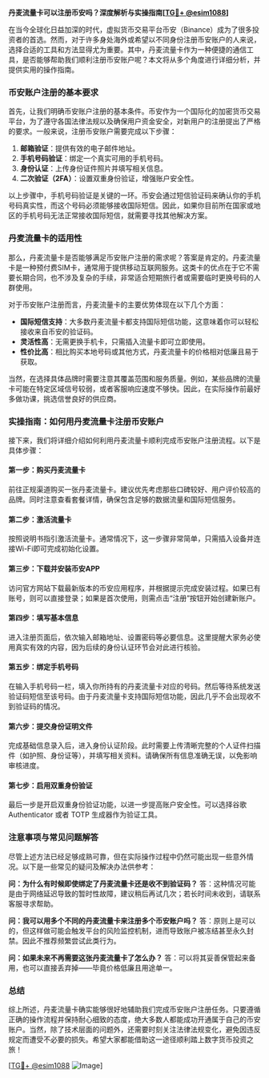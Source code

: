 **丹麦流量卡可以注册币安吗？深度解析与实操指南[[TG💪+ @esim1088](https://t.me/s/esim1088)]**

在当今全球化日益加深的时代，虚拟货币交易平台币安（Binance）成为了很多投资者的首选。然而，对于许多身处海外或希望以不同身份注册币安账户的人来说，选择合适的工具和方法显得尤为重要。其中，丹麦流量卡作为一种便捷的通信工具，是否能够帮助我们顺利注册币安账户呢？本文将从多个角度进行详细分析，并提供实用的操作指南。

### 币安账户注册的基本要求

首先，让我们明确币安账户注册的基本条件。币安作为一个国际化的加密货币交易平台，为了遵守各国法律法规以及确保用户资金安全，对新用户的注册提出了严格的要求。一般来说，注册币安账户需要完成以下步骤：

1. **邮箱验证**：提供有效的电子邮件地址。
2. **手机号码验证**：绑定一个真实可用的手机号码。
3. **身份认证**：上传身份证件照片并填写相关信息。
4. **二次验证（2FA）**：设置双重身份验证，增强账户安全性。

以上步骤中，手机号码验证是关键的一环。币安会通过短信验证码来确认你的手机号码真实性，而这个号码必须能够接收国际短信。因此，如果你目前所在国家或地区的手机号码无法正常接收国际短信，就需要寻找其他解决方案。

### 丹麦流量卡的适用性

那么，丹麦流量卡是否能够满足币安账户注册的需求呢？答案是肯定的。丹麦流量卡是一种预付费SIM卡，通常用于提供移动互联网服务。这类卡的优点在于它不需要长期合同，也不涉及复杂的手续，非常适合短期旅行者或需要临时更换号码的人群使用。

对于币安账户注册而言，丹麦流量卡的主要优势体现在以下几个方面：

- **国际短信支持**：大多数丹麦流量卡都支持国际短信功能，这意味着你可以轻松接收来自币安的验证码。
- **灵活性高**：无需更换手机卡，只需插入流量卡即可立即使用。
- **性价比高**：相比购买本地号码或其他方式，丹麦流量卡的价格相对低廉且易于获取。

当然，在选择具体品牌时需要注意其覆盖范围和服务质量。例如，某些品牌的流量卡可能在特定区域信号较弱，或者客服响应速度不够快。因此，在实际操作前最好多做功课，挑选信誉良好的供应商。

### 实操指南：如何用丹麦流量卡注册币安账户

接下来，我们将详细介绍如何利用丹麦流量卡顺利完成币安账户注册流程。以下是具体步骤：

#### 第一步：购买丹麦流量卡
前往正规渠道购买一张丹麦流量卡。建议优先考虑那些口碑较好、用户评价较高的品牌。同时注意查看套餐详情，确保包含足够的数据流量和国际短信服务。

#### 第二步：激活流量卡
按照说明书指引激活流量卡。通常情况下，这一步骤非常简单，只需插入设备并连接Wi-Fi即可完成初始化设置。

#### 第三步：下载并安装币安APP
访问官方网站下载最新版本的币安应用程序，并根据提示完成安装过程。如果已有账号，则可以直接登录；如果是首次使用，则需点击“注册”按钮开始创建新账户。

#### 第四步：填写基本信息
进入注册页面后，依次输入邮箱地址、设置密码等必要信息。这里提醒大家务必使用真实有效的内容，因为后续的身份认证环节会对此进行核验。

#### 第五步：绑定手机号码
在输入手机号码一栏，填入你所持有的丹麦流量卡对应的号码。然后等待系统发送验证码短信至该号码。由于丹麦流量卡支持国际短信功能，因此几乎不会出现收不到验证码的情况。

#### 第六步：提交身份证明文件
完成基础信息录入后，进入身份认证阶段。此时需要上传清晰完整的个人证件扫描件（如护照、身份证等），并填写相关资料。请确保所有信息准确无误，以免影响审核进度。

#### 第七步：启用双重身份验证
最后一步是开启双重身份验证功能，以进一步提高账户安全性。可以选择谷歌 Authenticator 或者 TOTP 生成器作为验证工具。

### 注意事项与常见问题解答

尽管上述方法已经足够成熟可靠，但在实际操作过程中仍然可能出现一些意外情况。以下是一些常见的疑问及解决办法供参考：

**问：为什么有时候即使绑定了丹麦流量卡还是收不到验证码？**
答：这种情况可能是由于网络延迟导致的暂时性故障，建议稍后再试几次；若长时间未收到，请联系客服寻求帮助。

**问：我可以用多个不同的丹麦流量卡来注册多个币安账户吗？**
答：原则上是可以的，但这样做可能会触发平台的风险监控机制，进而导致账户被冻结甚至永久封禁。因此不推荐频繁尝试此类行为。

**问：如果未来不再需要这张丹麦流量卡了怎么办？**
答：可以将其妥善保管起来备用，也可以直接丢弃掉——毕竟价格低廉且用途单一。

### 总结

综上所述，丹麦流量卡确实能够很好地辅助我们完成币安账户注册任务。只要遵循正确的操作流程并保持耐心细致的态度，绝大多数人都能成功开通属于自己的币安账户。当然，除了技术层面的问题外，还需要时刻关注法律法规变化，避免因违反规定而遭受不必要的损失。希望大家都能借助这一途径顺利踏上数字货币投资之旅！

[[TG💪+ @esim1088](https://t.me/s/esim1088) ![Image](https://i.postimg.cc/4NQfJmqS/Snipaste-2025-05-13-00-14-12.png)]